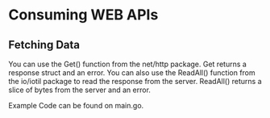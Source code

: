 # Consuming WEB APIs

## Fetching Data

You can use the Get() function from the net/http package. Get returns a
response struct and an error. You can also use the ReadAll() function from the
io/iotil package to read the response from the server. ReadAll() returns a
slice of bytes from the server and an error.

Example Code can be found on main.go.
